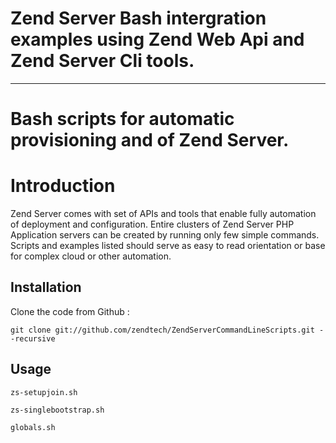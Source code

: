 Zend Server Bash intergration examples using Zend Web Api and Zend Server Cli tools.
===============
***
Bash scripts for automatic provisioning and of Zend Server.
===================================================================
Introduction
============================

Zend Server comes with set of APIs and tools that enable fully automation of deployment and configuration. Entire clusters of Zend Server PHP Application servers can be created by running only few simple commands. Scripts and examples listed should serve as easy to read orientation or base for complex cloud or other automation. 

Installation
------------

Clone the code from Github :

	git clone git://github.com/zendtech/ZendServerCommandLineScripts.git --recursive

Usage
-----

	zs-setupjoin.sh

	zs-singlebootstrap.sh
 
	globals.sh


